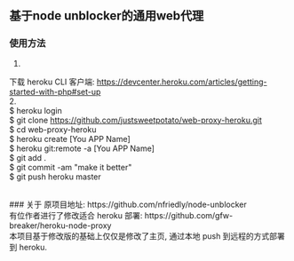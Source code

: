 ## 基于node unblocker的通用web代理

### 使用方法
 1. <br>
 下载 heroku CLI 客户端: https://devcenter.heroku.com/articles/getting-started-with-php#set-up <br>
 2. <br>
 $ heroku login<br>
 $ git clone https://github.com/justsweetpotato/web-proxy-heroku.git <br>
 $ cd web-proxy-heroku <br>
 $ heroku create [You APP Name]<br>
 $ heroku git:remote -a [You APP Name]<br>
 $ git add .<br>
 $ git commit -am "make it better"<br>
 $ git push heroku master<br>
 
<br>
### 关于
原项目地址: https://github.com/nfriedly/node-unblocker
<br>
有位作者进行了修改适合 heroku 部署: https://github.com/gfw-breaker/heroku-node-proxy
<br>
本项目基于修改版的基础上仅仅是修改了主页, 通过本地 push 到远程的方式部署到 heroku.

